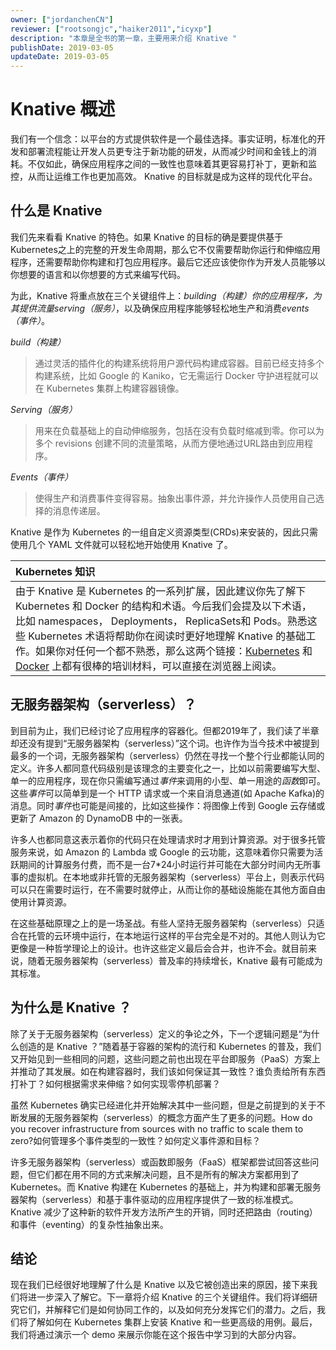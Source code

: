 ```yaml
---
owner: ["jordanchenCN"]
reviewer: ["rootsongjc","haiker2011","icyxp"]
description: "本章是全书的第一章，主要用来介绍 Knative "
publishDate: 2019-03-05
updateDate: 2019-03-05
---
```


# Knative 概述

我们有一个信念：以平台的方式提供软件是一个最佳选择。事实证明，标准化的开发和部署流程能让开发人员更专注于新功能的研发，从而减少时间和金钱上的消耗。不仅如此，确保应用程序之间的一致性也意味着其更容易打补丁，更新和监控，从而让运维工作也更加高效。 Knative 的目标就是成为这样的现代化平台。

## 什么是 Knative 

我们先来看看 Knative 的特色。如果 Knative 的目标的确是要提供基于 Kubernetes之上的完整的开发生命周期，那么它不仅需要帮助你运行和伸缩应用程序，还需要帮助你构建和打包应用程序。最后它还应该使你作为开发人员能够以你想要的语言和以你想要的方式来编写代码。

为此，Knative 将重点放在三个关键组件上：*building（构建）*你的应用程序，为其提供流量*serving（服务）*，以及确保应用程序能够轻松地生产和消费*events（事件）*。

*build（构建）*
>通过灵活的插件化的构建系统将用户源代码构建成容器。目前已经支持多个构建系统，比如 Google 的 Kaniko，它无需运行 Docker 守护进程就可以在 Kubernetes 集群上构建容器镜像。

*Serving（服务）*
>用来在负载基础上的自动伸缩服务，包括在没有负载时缩减到零。你可以为多个 revisions 创建不同的流量策略，从而方便地通过URL路由到应用程序。

*Events（事件）*
>使得生产和消费事件变得容易。抽象出事件源，并允许操作人员使用自己选择的消息传递层。

Knative 是作为 Kubernetes 的一组自定义资源类型(CRDs)来安装的，因此只需使用几个 YAML 文件就可以轻松地开始使用 Knative 了。

|Kubernetes 知识|
|:---|
|由于 Knative 是 Kubernetes 的一系列扩展，因此建议你先了解下 Kubernetes 和 Docker 的结构和术语。今后我们会提及以下术语，比如 namespaces， Deployments， ReplicaSets和 Pods。熟悉这些 Kubernetes 术语将帮助你在阅读时更好地理解 Knative 的基础工作。如果你对任何一个都不熟悉，那么这两个链接：[Kubernetes](https://kubernetes.io/docs/tutorials/kubernetes-basics/) 和 [Docker](https://kubernetes.io/docs/reference/generated/kubernetes-api/v1.12/#objectreference-v1-core) 上都有很棒的培训材料，可以直接在浏览器上阅读。|

## 无服务器架构（serverless）？

到目前为止，我们已经讨论了应用程序的容器化。但都2019年了，我们读了半章却还没有提到“无服务器架构（serverless）”这个词。也许作为当今技术中被提到最多的一个词，无服务器架构（serverless）仍然在寻找一个整个行业都能认同的定义。许多人都同意代码级别是该理念的主要变化之一，比如以前需要编写大型、单一的应用程序，现在你只需编写通过*事件*来调用的小型、单一用途的*函数*即可。这些*事件*可以简单到是一个 HTTP 请求或一个来自消息通道(如 Apache Kafka)的消息。同时*事件*也可能是间接的，比如这些操作：将图像上传到 Google 云存储或更新了 Amazon 的 DynamoDB 中的一张表。

许多人也都同意这表示着你的代码只在处理请求时才用到计算资源。对于很多托管服务来说，如 Amazon 的 Lambda 或 Google 的云功能，这意味着你只需要为活跃期间的计算服务付费，而不是一台7*24小时运行并可能在大部分时间内无所事事的虚拟机。在本地或非托管的无服务器架构（serverless）平台上，则表示代码可以只在需要时运行，在不需要时就停止，从而让你的基础设施能在其他方面自由使用计算资源。

在这些基础原理之上的是一场圣战。有些人坚持无服务器架构（serverless）只适合在托管的云环境中运行，在本地运行这样的平台完全是不对的。其他人则认为它更像是一种哲学理论上的设计。也许这些定义最后会合并，也许不会。就目前来说，随着无服务器架构（serverless）普及率的持续增长，Knative 最有可能成为其标准。

## 为什么是 Knative ？

除了关于无服务器架构（serverless）定义的争论之外，下一个逻辑问题是“为什么创造的是 Knative ？”随着基于容器的架构的流行和 Kubernetes 的普及，我们又开始见到一些相同的问题，这些问题之前也出现在平台即服务（PaaS）方案上并推动了其发展。如在构建容器时，我们该如何保证其一致性？谁负责给所有东西打补丁？如何根据需求来伸缩？如何实现零停机部署？

虽然 Kubernetes 确实已经进化并开始解决其中一些问题，但是之前提到的关于不断发展的无服务器架构（serverless）的概念方面产生了更多的问题。How do you recover infrastructure from sources with no traffic to scale them to zero?如何管理多个事件类型的一致性？如何定义事件源和目标？

许多无服务器架构（serverless）或函数即服务（FaaS）框架都尝试回答这些问题，但它们都在用不同的方式来解决问题，且不是所有的解决方案都用到了 Kubernetes。而 Knative 构建在 Kubernetes 的基础上，并为构建和部署无服务器架构（serverless）和基于事件驱动的应用程序提供了一致的标准模式。Knative 减少了这种新的软件开发方法所产生的开销，同时还把路由（routing）和事件（eventing）的复杂性抽象出来。

## 结论

现在我们已经很好地理解了什么是 Knative 以及它被创造出来的原因，接下来我们将进一步深入了解它。下一章将介绍 Knative 的三个关键组件。我们将详细研究它们，并解释它们是如何协同工作的，以及如何充分发挥它们的潜力。之后，我们将了解如何在 Kubernetes 集群上安装 Knative 和一些更高级的用例。最后，我们将通过演示一个 demo 来展示你能在这个报告中学习到的大部分内容。
